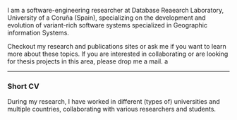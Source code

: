 I am a software-engineering researcher at Database Reaearch Laboratory, University of a Coruña (Spain), specializing on the development and evolution of variant-rich software systems specialized in Geographic information Systems.


Checkout my research and publications sites or ask me if you want to learn more about these topics. If you are interested in collaborating or are looking for thesis projects in this area, please drop me a mail. a

---

### Short CV

During my research, I have worked in different (types of) universities and multiple countries, collaborating with various researchers and students.